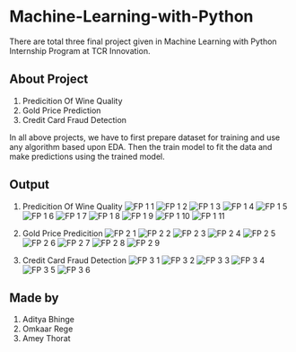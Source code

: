 # Machine-Learning-with-Python
There are total three final project given in Machine Learning with Python Internship Program at TCR Innovation.

## About Project
1. Predicition Of Wine Quality
2. Gold Price Prediction
3. Credit Card Fraud Detection

In all above projects, we have to first prepare dataset for training and use any algorithm based upon EDA.
Then the train model to fit the data and make predictions using the trained model.

## Output
1. Predicition Of Wine Quality
![FP 1 1](https://user-images.githubusercontent.com/88768050/139812873-10d159b9-9ea5-4739-8707-e57593bb54ab.PNG)
![FP 1 2](https://user-images.githubusercontent.com/88768050/139812893-ed29e118-8cf7-409b-9e32-9516dc252669.PNG)
![FP 1 3](https://user-images.githubusercontent.com/88768050/139812929-f8f01fe1-c37d-4a2f-b76d-384db9374ec4.PNG)
![FP 1 4](https://user-images.githubusercontent.com/88768050/139812951-eb0b461b-acb5-4d68-b490-4a8b7bf6471d.PNG)
![FP 1 5](https://user-images.githubusercontent.com/88768050/139812980-80b4d323-e02b-4b78-86ca-cc05ab9f0213.PNG)
![FP 1 6](https://user-images.githubusercontent.com/88768050/139812998-22c40214-b0dd-4699-902d-57e05a87c092.PNG)
![FP 1 7](https://user-images.githubusercontent.com/88768050/139813015-19f8bfc3-dbd0-4e8a-86db-145ba5362a22.PNG)
![FP 1 8](https://user-images.githubusercontent.com/88768050/139813038-e26046b4-0081-42a5-93f3-fd4e99b897f8.PNG)
![FP 1 9](https://user-images.githubusercontent.com/88768050/139813061-353501b1-ca91-4938-946d-eefa5b40f151.PNG)
![FP 1 10](https://user-images.githubusercontent.com/88768050/139813079-769ac89d-256d-4e15-983b-74fedeb78471.PNG)
![FP 1 11](https://user-images.githubusercontent.com/88768050/139813123-b766f3d9-5a0c-4453-a398-dcad4303b2f7.PNG)

2. Gold Price Predicition
![FP 2 1](https://user-images.githubusercontent.com/88768050/139656008-34143192-c8ca-41a7-880c-f23e1a97c513.PNG)
![FP 2 2](https://user-images.githubusercontent.com/88768050/139656043-f12a9f72-4b32-432f-9cf5-85213289b20e.PNG)
![FP 2 3](https://user-images.githubusercontent.com/88768050/139656051-46315564-e196-43cd-aae2-4ac6246865aa.PNG)
![FP 2 4](https://user-images.githubusercontent.com/88768050/139656067-f35763f4-944c-4f49-9baf-11a6a4f83ad6.PNG)
![FP 2 5](https://user-images.githubusercontent.com/88768050/139656075-fc4d0692-ae7d-41ed-85ab-062921785ab3.PNG)
![FP 2 6](https://user-images.githubusercontent.com/88768050/139656079-687a868b-f1b4-4255-afda-913badf83d21.PNG)
![FP 2 7](https://user-images.githubusercontent.com/88768050/139656090-7500e8be-fab7-4dfe-876d-2f2f80fc2d02.PNG)
![FP 2 8](https://user-images.githubusercontent.com/88768050/139656108-b59e73c4-f83b-4d65-842f-e1fa378fa796.PNG)
![FP 2 9](https://user-images.githubusercontent.com/88768050/139656121-1b2566d9-c4ed-4ab9-a904-aa1bbe3acda5.PNG)

3. Credit Card Fraud Detection
![FP 3 1](https://user-images.githubusercontent.com/88768050/139824782-2112f9f4-1a0a-4f59-bc4d-33291bb1edaa.PNG)
![FP 3 2](https://user-images.githubusercontent.com/88768050/139824806-f309751a-2767-442f-a90e-c058f15417f6.PNG)
![FP 3 3](https://user-images.githubusercontent.com/88768050/139824834-ed68f1a5-dae8-4c6e-9b21-2a56aa3de02d.PNG)
![FP 3 4](https://user-images.githubusercontent.com/88768050/139824884-2c573d66-5a1d-4d95-9f3e-36507d213310.PNG)
![FP 3 5](https://user-images.githubusercontent.com/88768050/139825071-6282c275-dff1-4957-8ea3-75f1ed58557a.PNG)
![FP 3 6](https://user-images.githubusercontent.com/88768050/139825123-9b8dbb86-6c8d-4c20-ae0d-8124f817ae1e.PNG)

## Made by
1. Aditya Bhinge
2. Omkaar Rege
3. Amey Thorat

